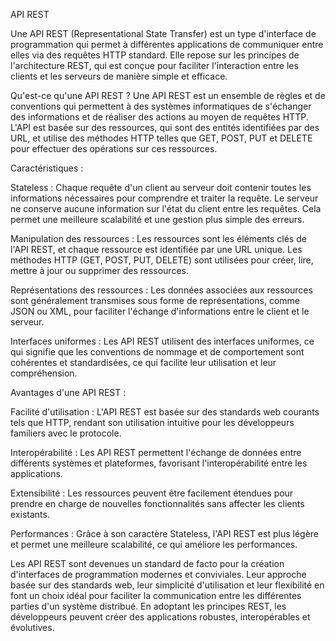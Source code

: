 API REST

Une API REST (Representational State Transfer) est un type d'interface de programmation qui permet à différentes applications de communiquer entre elles via des requêtes HTTP standard. Elle repose sur les principes de l'architecture REST, qui est conçue pour faciliter l'interaction entre les clients et les serveurs de manière simple et efficace.

Qu'est-ce qu'une API REST ?
Une API REST est un ensemble de règles et de conventions qui permettent à des systèmes informatiques de s'échanger des informations et de réaliser des actions au moyen de requêtes HTTP. L'API est basée sur des ressources, qui sont des entités identifiées par des URL, et utilise des méthodes HTTP telles que GET, POST, PUT et DELETE pour effectuer des opérations sur ces ressources.

Caractéristiques :

Stateless : Chaque requête d'un client au serveur doit contenir toutes les informations nécessaires pour comprendre et traiter la requête. Le serveur ne conserve aucune information sur l'état du client entre les requêtes. Cela permet une meilleure scalabilité et une gestion plus simple des erreurs.

Manipulation des ressources : Les ressources sont les éléments clés de l'API REST, et chaque ressource est identifiée par une URL unique. Les méthodes HTTP (GET, POST, PUT, DELETE) sont utilisées pour créer, lire, mettre à jour ou supprimer des ressources.

Représentations des ressources : Les données associées aux ressources sont généralement transmises sous forme de représentations, comme JSON ou XML, pour faciliter l'échange d'informations entre le client et le serveur.

Interfaces uniformes : Les API REST utilisent des interfaces uniformes, ce qui signifie que les conventions de nommage et de comportement sont cohérentes et standardisées, ce qui facilite leur utilisation et leur compréhension.

Avantages d'une API REST :

Facilité d'utilisation : L'API REST est basée sur des standards web courants tels que HTTP, rendant son utilisation intuitive pour les développeurs familiers avec le protocole.

Interopérabilité : Les API REST permettent l'échange de données entre différents systèmes et plateformes, favorisant l'interopérabilité entre les applications.

Extensibilité : Les ressources peuvent être facilement étendues pour prendre en charge de nouvelles fonctionnalités sans affecter les clients existants.

Performances : Grâce à son caractère Stateless, l'API REST est plus légère et permet une meilleure scalabilité, ce qui améliore les performances.


Les API REST sont devenues un standard de facto pour la création d'interfaces de programmation modernes et conviviales. Leur approche basée sur des standards web, leur simplicité d'utilisation et leur flexibilité en font un choix idéal pour faciliter la communication entre les différentes parties d'un système distribué. En adoptant les principes REST, les développeurs peuvent créer des applications robustes, interopérables et évolutives.
